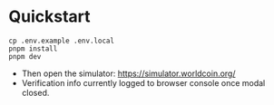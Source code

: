 # Quickstart

```
cp .env.example .env.local
pnpm install
pnpm dev
```

- Then open the simulator: https://simulator.worldcoin.org/
- Verification info currently logged to browser console once modal closed.
